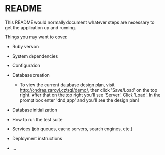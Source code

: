 # README

This README would normally document whatever steps are necessary to get the
application up and running.

Things you may want to cover:

* Ruby version

* System dependencies

* Configuration

* Database creation
  - To view the current database design plan, visit http://ondras.zarovi.cz/sql/demo/, then click 'Save/Load' on the top right. After that on the top right you'll see 'Server'. Click 'Load'. In the prompt box enter 'dnd_app' and you'll see the design plan!

* Database initialization

* How to run the test suite

* Services (job queues, cache servers, search engines, etc.)

* Deployment instructions

* ...
